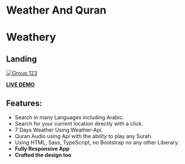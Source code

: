 # Weather And Quran
# Weathery

## Landing


<a href="https://alil0l.github.io/Weathery/" target="_blank"> ![Group 123](https://github.com/Alil0l/Weathery/assets/137832626/c8545e19-a1ab-4b5f-9719-fac5cc689b84) </a>

<a href="https://alil0l.github.io/Weathery/" target="_blank">**LIVE DEMO**</a>


## Features:

* Search in many Languages including Arabic.
* Search for your current location directly with a click.
* 7 Days Weather Using Weather-Api.
* Quran Audio using Api with the ability to play any Surah.
* Using HTML, Sass, TypeScript, no Bootstrap no any other Liberary.
* **Fully Responsive App**
* **Crafted the design too**
